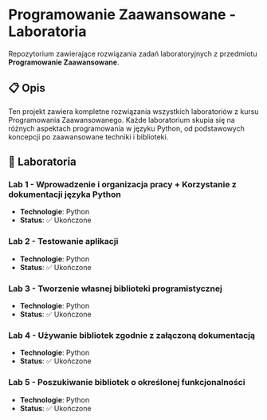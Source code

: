 # Programowanie Zaawansowane - Laboratoria

Repozytorium zawierające rozwiązania zadań laboratoryjnych z przedmiotu **Programowanie Zaawansowane**.

## 📋 Opis

Ten projekt zawiera kompletne rozwiązania wszystkich laboratoriów z kursu Programowania Zaawansowanego. Każde laboratorium skupia się na różnych aspektach programowania w języku Python, od podstawowych koncepcji po zaawansowane techniki i biblioteki.

## 🎯 Laboratoria

### Lab 1 - Wprowadzenie i organizacja pracy + Korzystanie z dokumentacji języka Python
- **Technologie**: Python
- **Status**: ✅ Ukończone

### Lab 2 - Testowanie aplikacji
- **Technologie**: Python
- **Status**: ✅ Ukończone

### Lab 3 - Tworzenie własnej biblioteki programistycznej
- **Technologie**: Python
- **Status**: ✅ Ukończone

### Lab 4 - Używanie bibliotek zgodnie z załączoną dokumentacją
- **Technologie**: Python
- **Status**: ✅ Ukończone

### Lab 5 - Poszukiwanie bibliotek o określonej funkcjonalności
- **Technologie**: Python
- **Status**: ✅ Ukończone
